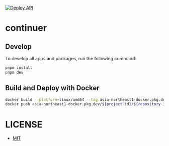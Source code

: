 [![Deploy API](https://github.com/keinuma/continuer-app/actions/workflows/deploy-api.yml/badge.svg)](https://github.com/keinuma/continuer-app/actions/workflows/deploy-api.yml)

# continuer

## Develop

To develop all apps and packages, run the following command:

```sh
pnpm install
pnpm dev
```

## Build and Deploy with Docker

```sh
docker build --platform=linux/amd64 --tag asia-northeast1-docker.pkg.dev/${project-id}/${repository-id}/app:latest -f ./apps/web Dockerfile .
docker push asia-northeast1-docker.pkg.dev/${project-id}/${repository-id}/app:latest
```

# LICENSE

- [MIT](https://github.com/keinuma/continuer-frontend/blob/main/LICENSE)
